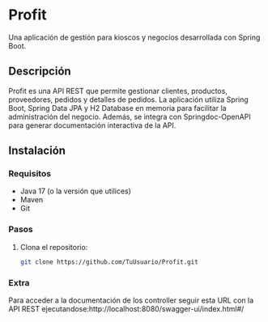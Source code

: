 # Profit

Una aplicación de gestión para kioscos y negocios desarrollada con Spring Boot.

## Descripción

Profit es una API REST que permite gestionar clientes, productos, proveedores, pedidos y detalles de pedidos. La aplicación utiliza Spring Boot, Spring Data JPA y H2 Database en memoria para facilitar la administración del negocio. Además, se integra con Springdoc-OpenAPI para generar documentación interactiva de la API.

## Instalación

### Requisitos
- Java 17 (o la versión que utilices)
- Maven
- Git

### Pasos

1. Clona el repositorio:
   ```bash
   git clone https://github.com/TuUsuario/Profit.git


### Extra
Para acceder a la documentación de los controller seguir esta URL con la API REST ejecutandose:http://localhost:8080/swagger-ui/index.html#/